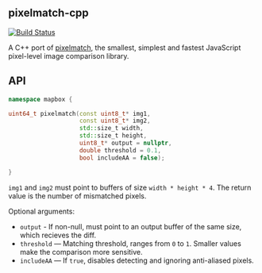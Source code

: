 ## pixelmatch-cpp

[![Build Status](https://travis-ci.org/mapbox/pixelmatch-cpp.svg?branch=master)](https://travis-ci.org/mapbox/pixelmatch-cpp)

A C++ port of [pixelmatch](https://github.com/mapbox/pixelmatch), the smallest, simplest and fastest JavaScript pixel-level image comparison library.

## API

```cpp
namespace mapbox {

uint64_t pixelmatch(const uint8_t* img1,
                    const uint8_t* img2,
                    std::size_t width,
                    std::size_t height,
                    uint8_t* output = nullptr,
                    double threshold = 0.1,
                    bool includeAA = false);

}
```

`img1` and `img2` must point to buffers of size `width * height * 4`. The return value is the number of mismatched pixels.

Optional arguments:

- `output` - If non-null, must point to an output buffer of the same size, which recieves the diff.
- `threshold` — Matching threshold, ranges from `0` to `1`. Smaller values make the comparison more sensitive.
- `includeAA` — If `true`, disables detecting and ignoring anti-aliased pixels.

